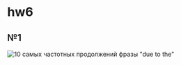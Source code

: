 # hw6
## №1
![10 самых частотных продолжений фразы "due to the"](https://github.com/{anatolydontsov}/{hw6}/raw/{master}/{hw6}/1.png)
